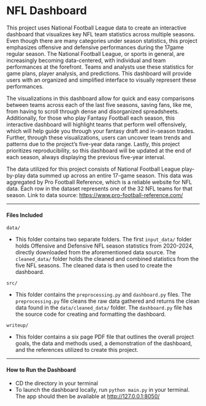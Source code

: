 # NFL Dashboard
This project uses National Football League data to create an interactive dashboard that visualizes key NFL team statistics across multiple seasons. Even though there are many categories under season statistics, this project emphasizes offensive and defensive performances during the 17game regular season. The National Football League, or sports in general, are increasingly becoming data-centered, with individual and team performances at the forefront. Teams and analysts use these statistics for game plans, player analysis, and predictions. This dashboard will provide users with an organized and simplified interface to visually represent these performances.  
 
The visualizations in this dashboard allow for quick and easy comparisons between teams across each of the last five seasons, saving fans, like me, from having to scroll through dense and disorganized spreadsheets. Additionally, for those who play Fantasy Football each season, this interactive dashboard will highlight teams that perform well offensively, which will help guide you through your fantasy draft and in-season trades. Further, through these visualizations, users can uncover team trends and patterns due to the project’s five-year data range. Lastly, this project prioritizes reproducibility, so this dashboard will be updated at the end of each season, always displaying the previous five-year interval. 

The data utilized for this project consists of National Football League play-by-play data summed up across an entire 17-game season. This data was aggregated by Pro Football Reference, which is a reliable website for NFL data. Each row in the dataset represents one of the 32 NFL teams for that season. Link to data source: https://www.pro-football-reference.com/ 

---
#### Files Included
`data/` 
- This folder contains two separate folders. The first `input_data/` folder holds Offensive and Defensive NFL season statistics from 2020-2024, directly downloaded from the aforementioned data source. The `cleaned_data/` folder holds the cleaned and combined statistics from the five NFL seasons. The cleaned data is then used to create the dashboard.  

`src/`
- This folder contains the `preprocessing.py` and `dashboard.py` files. The `preprocessing.py` file cleans the raw data gathered and returns the clean data found in the `data/cleaned_data/` folder. The `dashboard.py` file has the source code for creating and formatting the dashboard.

`writeup/`
- This folder contains a six page PDF file that outlines the overall project goals, the data and methods used, a demonstration of the dashboard, and the references utilized to create this project.

---
#### How to Run the Dashboard
- CD the directory in your terminal 
- To launch the dashboard locally, run `python main.py` in your terminal. The app should then be available at http://127.0.0.1:8050/


